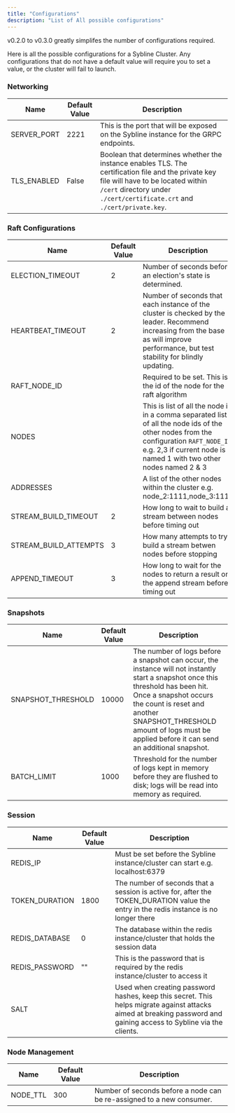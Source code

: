```yaml
---
title: "Configurations"
description: "List of All possible configurations"
---
```


v0.2.0 to v0.3.0 greatly simplifes the number of configurations required.

Here is all the possible configurations for a Sybline Cluster. Any configurations that do not have a default value will require you to set a value, or the cluster will fail to launch.

### Networking

Name | Default Value | Description
---|---|---
SERVER_PORT | 2221 | This is the port that will be exposed on the Sybline instance for the GRPC endpoints.
TLS_ENABLED  | False | Boolean that determines whether the instance enables TLS. The certification file and the private key file will have to be located within `/cert` directory under `./cert/certificate.crt` and `./cert/private.key`.

### Raft Configurations

Name | Default Value | Description
---|---|---
ELECTION_TIMEOUT | 2 | Number of seconds before an election's state is determined.
HEARTBEAT_TIMEOUT | 2 | Number of seconds that each instance of the cluster is checked by the leader. Recommend increasing from the base as will improve performance, but test stability for blindly updating.
RAFT_NODE_ID | | Required to be set. This is the id of the node for the raft algorithm
NODES |  | This is list of all the node id in a comma separated list of all the node ids of the other nodes from the configuration `RAFT_NODE_ID` e.g. 2,3 if current node is named 1 with two other nodes named 2 & 3
ADDRESSES | | A list of the other nodes within the cluster e.g. node_2:1111,node_3:1111
STREAM_BUILD_TIMEOUT | 2 | How long to wait to build a stream between nodes before timing out
STREAM_BUILD_ATTEMPTS | 3 | How many attempts to try build a stream betwen nodes before stopping
APPEND_TIMEOUT | 3 | How long to wait for the nodes to return a result on the append stream before timing out
### Snapshots

Name | Default Value | Description
---|---|---
SNAPSHOT_THRESHOLD | 10000 | The number of logs before a snapshot can occur, the instance will not instantly start a snapshot once this threshold has been hit. Once a snapshot occurs the count is reset and another SNAPSHOT_THRESHOLD amount of logs must be applied before it can send an additional snapshot.
BATCH_LIMIT | 1000 | Threshold for the number of logs kept in memory before they are flushed to disk; logs will be read into memory as required.

### Session

Name | Default Value | Description
---|---|---
REDIS_IP |  | Must be set before the Sybline instance/cluster can start e.g. localhost:6379
TOKEN_DURATION | 1800 | The number of seconds that a session is active for, after the TOKEN_DURATION value the entry in the redis instance is no longer there
REDIS_DATABASE | 0 | The database within the redis instance/cluster that holds the session data
REDIS_PASSWORD | "" | This is the password that is required by the redis instance/cluster to access it
SALT |  | Used when creating password hashes, keep this secret. This helps migrate against attacks aimed at breaking password and gaining access to Sybline via the clients.

### Node Management

Name | Default Value | Description
---|---|---
NODE_TTL | 300 | Number of seconds before a node can be re-assigned to a new consumer. 
